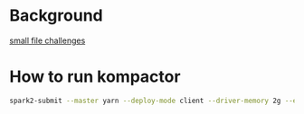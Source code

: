 # Background

[small file challenges](https://blog.cloudera.com/small-files-big-foils-addressing-the-associated-metadata-and-application-challenges/)

# How to run kompactor
```bash
spark2-submit --master yarn --deploy-mode client --driver-memory 2g --executor-memory 2g --executor-cores 2 --files logging.ini kompactor.py --table_name bdp_ap_it.music_service_raw
```